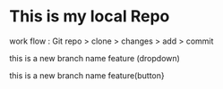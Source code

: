 # This is my local Repo

work flow :
Git repo > clone > changes > add > commit

<p> this is a new branch name feature (dropdown)</p>
<p> this is a new branch name feature(button}</p>

